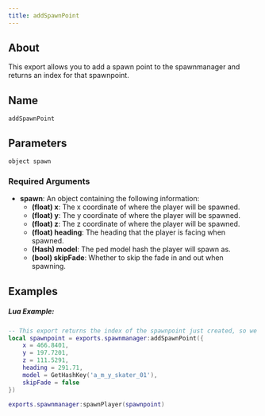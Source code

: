```yaml
---
title: addSpawnPoint
---
```


## About
This export allows you to add a spawn point to the spawnmanager and returns an index for that spawnpoint.

## Name
```
addSpawnPoint
```

## Parameters

```
object spawn
```

### Required Arguments

- **spawn**: An object containing the following information:
    - **(float) x**: The x coordinate of where the player will be spawned.
    - **(float) y**: The y coordinate of where the player will be spawned.
    - **(float) z**: The z coordinate of where the player will be spawned.
    - **(float) heading**: The heading that the player is facing when spawned.
    - **(Hash) model**: The ped model hash the player will spawn as.
    - **(bool) skipFade**: Whether to skip the fade in and out when spawning.

Examples
--------

##### Lua Example:
```lua
-- This export returns the index of the spawnpoint just created, so we can assign it to a variable.
local spawnpoint = exports.spawnmanager:addSpawnPoint({
    x = 466.8401,
    y = 197.7201,
    z = 111.5291,
    heading = 291.71,
    model = GetHashKey('a_m_y_skater_01'),
    skipFade = false
})

exports.spawnmanager:spawnPlayer(spawnpoint)
```
